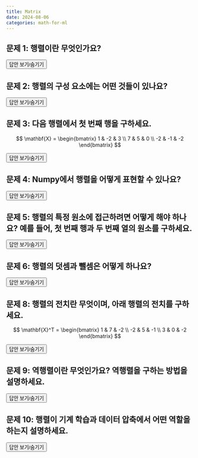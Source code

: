 ```yaml
---
title: Matrix
date: 2024-08-06
categories: math-for-ml
---
```


## 문제 1: 행렬이란 무엇인가요?

<div class="answer">
  <button class="toggle-answer">답안 보기/숨기기</button>
  <div class="answer-content" style="display: none;">
    <strong>답안:</strong>
    <p>행렬은 벡터를 원소로 가지는 2차원 배열입니다.</p>
  </div>
</div>

## 문제 2: 행렬의 구성 요소에는 어떤 것들이 있나요?

<div class="answer">
  <button class="toggle-answer">답안 보기/숨기기</button>
  <div class="answer-content" style="display: none;">
    <strong>답안:</strong>
    <p>행(row): 행렬의 가로줄<br>열(column): 행렬의 세로줄</p>
  </div>
</div>

## 문제 3: 다음 행렬에서 첫 번째 행을 구하세요.

$$
\mathbf{X} = \begin{bmatrix}
1 & -2 & 3 \\
7 & 5 & 0 \\
-2 & -1 & -2
\end{bmatrix}
$$

<div class="answer">
  <button class="toggle-answer">답안 보기/숨기기</button>
  <div class="answer-content" style="display: none;">
    <strong>답안:</strong>
    <p>첫 번째 행은 [1, -2, 3]입니다.</p>
  </div>
</div>

## 문제 4: Numpy에서 행렬을 어떻게 표현할 수 있나요?

<div class="answer">
  <button class="toggle-answer">답안 보기/숨기기</button>
  <div class="answer-content" style="display: none;">
    <strong>답안:</strong>
    <p>```python<br>
matrix = np.array([[1, -2, 3], [7, 5, 0], [-2, -1, -2]])<br>
```
</p>
  </div>
</div>

## 문제 5: 행렬의 특정 원소에 접근하려면 어떻게 해야 하나요? 예를 들어, 첫 번째 행과 두 번째 열의 원소를 구하세요.

<div class="answer">
  <button class="toggle-answer">답안 보기/숨기기</button>
  <div class="answer-content" style="display: none;">
    <strong>답안:</strong>
    <p>```python<br>
element = matrix[0, 1]  # -2<br>
```
</p>
  </div>
</div>

## 문제 6: 행렬의 덧셈과 뺄셈은 어떻게 하나요?

<div class="answer">
  <button class="toggle-answer">답안 보기/숨기기</button>
  <div class="answer-content" style="display: none;">
    <strong>답안:</strong>
    <p>같은 크기의 행렬끼리 성분별로 덧셈과 뺄셈이 가능합니다.<br>
```python<br>
matrix_a = np.array([[1, 2], [3, 4]])<br>
matrix_b = np.array([[5, 6], [7, 8]])<br>

sum_matrix = matrix_a + matrix_b<br>
diff_matrix = matrix_a - matrix_b<br>

````
</p>
  </div>
</div>

## 문제 7: 행렬 곱셈이란 무엇인가요? 또한, 행렬 A와 B의 곱을 구하세요.

$$
\mathbf{C} = \mathbf{A} \cdot \mathbf{B}
$$

<div class="answer">
  <button class="toggle-answer">답안 보기/숨기기</button>
  <div class="answer-content" style="display: none;">
    <strong>답안:</strong>
    <p>행렬 곱셈은 행벡터와 열벡터의 내적으로 계산됩니다.<br>
```python<br>
matrix_a = np.array([[1, 2], [3, 4]])<br>
matrix_b = np.array([[2, 0], [1, 3]])<br>

product_matrix = np.dot(matrix_a, matrix_b)<br>
````

</p>
  </div>
</div>

## 문제 8: 행렬의 전치란 무엇이며, 아래 행렬의 전치를 구하세요.

$$
\mathbf{X}^T = \begin{bmatrix}
1 & 7 & -2 \\
-2 & 5 & -1 \\
3 & 0 & -2
\end{bmatrix}
$$

<div class="answer">
  <button class="toggle-answer">답안 보기/숨기기</button>
  <div class="answer-content" style="display: none;">
    <strong>답안:</strong>
    <p>행렬 전치는 행과 열을 바꾸는 연산입니다.<br>
```python<br>
transpose_matrix = matrix.T<br>
```
</p>
  </div>
</div>

## 문제 9: 역행렬이란 무엇인가요? 역행렬을 구하는 방법을 설명하세요.

<div class="answer">
  <button class="toggle-answer">답안 보기/숨기기</button>
  <div class="answer-content" style="display: none;">
    <strong>답안:</strong>
    <p>역행렬은 행렬 곱을 이용해 원래의 행렬을 되돌리는 연산입니다.<br>
```python<br>
inverse_matrix = np.linalg.inv(matrix)<br>
```
</p>
  </div>
</div>

## 문제 10: 행렬이 기계 학습과 데이터 압축에서 어떤 역할을 하는지 설명하세요.

<div class="answer">
  <button class="toggle-answer">답안 보기/숨기기</button>
  <div class="answer-content" style="display: none;">
    <strong>답안:</strong>
    <p>행렬은 기계 학습과 데이터 압축에서 중요한 역할을 하며, 여러 벡터를 모아 하나의 행렬로 만들고, 이 행렬을 통해 데이터의 패턴을 추출하거나 압축할 수 있습니다.</p>
  </div>
</div>
